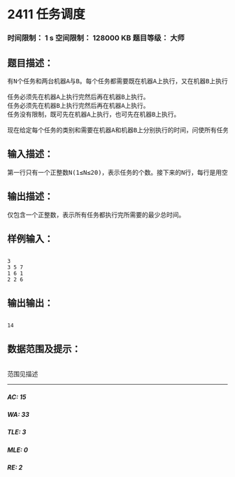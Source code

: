 # 2411 任务调度   
### 时间限制： 1 s     空间限制： 128000 KB     题目等级： 大师  
## 题目描述：  

<pre>
有N个任务和两台机器A与B。每个任务都需要既在机器A上执行，又在机器B上执行，第i个任务需要在机器A上执行时间Ai，且需要在机器B上执行时间Bi。最终的目标是所有任务在A和B上都执行完，且希望执行完所有任务的总时间尽量少。当然问题没有这么简单，有些任务对于先在机器A上执行还是先在机器B上执行有一定的限制。据此可将所有任务分为三类：

任务必须先在机器A上执行完然后再在机器B上执行。
任务必须先在机器B上执行完然后再在机器A上执行。
任务没有限制，既可先在机器A上执行，也可先在机器B上执行。

现在给定每个任务的类别和需要在机器A和机器B上分别执行的时间，问使所有任务都能按规定完成所需要的最少总时间是多少。 
</pre>
  
  
## 输入描述：  

<pre>
第一行只有一个正整数N(1≤N≤20)，表示任务的个数。接下来的N行，每行是用空格隔开的三个正整数Ti, Ai, Bi(1≤Ti≤3, 1≤Ai, Bi≤1000)，分别表示第i个任务的类别(类别1, 2, 3的定义如上)以及第i个任务需要在机器A和机器B上分别执行的时间。 
</pre>
  
  
## 输出描述：  

<pre>
仅包含一个正整数，表示所有任务都执行完所需要的最少总时间。
</pre>
  
  
## 样例输入：  

<pre><code>
3  
3 5 7  
1 6 1  
2 2 6
</code></pre>
  
  
## 输出输出：  

<pre><code>
14
</code></pre>
  
  
## 数据范围及提示：  

<pre>

范围见描述
</pre>
  
  
***  

##### AC: 15  
##### WA: 33  
##### TLE: 3  
##### MLE: 0  
##### RE: 2  
